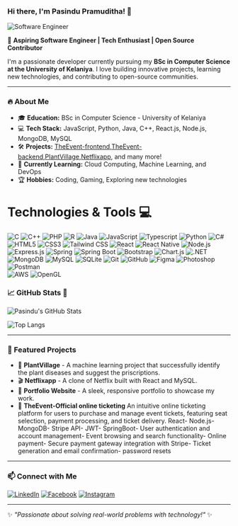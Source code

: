 ### Hi there, I'm Pasindu Pramuditha! 👋

![Software Engineer](https://media.giphy.com/media/qgQUggAC3Pfv687qPC/giphy.gif)

🚀 **Aspiring Software Engineer | Tech Enthusiast | Open Source Contributor**

I'm a passionate developer currently pursuing my **BSc in Computer Science at the University of Kelaniya**. I love building innovative projects, learning new technologies, and contributing to open-source communities. 

---

### 🔥 About Me
- 🎓 **Education:** BSc in Computer Science - University of Kelaniya
- 💻 **Tech Stack:** JavaScript, Python, Java, C++, React.js, Node.js, MongoDB, MySQL
- 🛠️ **Projects:** [TheEvent-frontend](https://github.com/PasinduPramudithaJ/ticketing-frontend),[TheEvent-backend](https://github.com/PasinduPramudithaJ/ticketing-backend),[PlantVillage](https://github.com/PasinduPramudithaJ/PlantVillage),[Netflixapp](https://github.com/PasinduPramudithaJ/Netflixapp), and many more!
- 🌱 **Currently Learning:** Cloud Computing, Machine Learning, and DevOps
- 🏆 **Hobbies:** Coding, Gaming, Exploring new technologies

# Technologies & Tools 💻

  ![C](https://img.shields.io/badge/C-A8B9CC?style=for-the-badge&logo=c&logoColor=white)
  ![C++](https://img.shields.io/badge/C%2B%2B-00599C?style=for-the-badge&logo=c%2B%2B&logoColor=white) 
  ![PHP](https://img.shields.io/badge/PHP-777BB4?style=for-the-badge&logo=php&logoColor=white) 
  ![R](https://img.shields.io/badge/R-276DC3?style=for-the-badge&logo=r&logoColor=white) 
  ![Java](https://img.shields.io/badge/Java-007396?style=for-the-badge&logo=java&logoColor=white) 
  ![JavaScript](https://img.shields.io/badge/JavaScript-F7DF1E?style=for-the-badge&logo=javascript&logoColor=black) 
  ![Typescript](https://img.shields.io/badge/TypeScript-3178C6?style=for-the-badge&logo=typescript&logoColor=white) 
  ![Python](https://img.shields.io/badge/Python-3776AB?style=for-the-badge&logo=python&logoColor=white) 
  ![C#](https://img.shields.io/badge/C%23-239120?style=for-the-badge&logo=c-sharp&logoColor=white)
  ![HTML5](https://img.shields.io/badge/HTML5-E34F26?style=for-the-badge&logo=html5&logoColor=white) 
  ![CSS3](https://img.shields.io/badge/CSS3-1572B6?style=for-the-badge&logo=css3&logoColor=white) 
  ![Tailwind CSS](https://img.shields.io/badge/Tailwind_CSS-06B6D4?style=for-the-badge&logo=tailwind-css&logoColor=white) 
  ![React](https://img.shields.io/badge/React-61DAFB?style=for-the-badge&logo=react&logoColor=black) 
  ![React Native](https://img.shields.io/badge/React_Native-20232A?style=for-the-badge&logo=react&logoColor=61DAFB) 
  ![Node.js](https://img.shields.io/badge/Node.js-339933?style=for-the-badge&logo=node.js&logoColor=white) 
  ![Express.js](https://img.shields.io/badge/Express.js-000000?style=for-the-badge&logo=express&logoColor=white)
  ![Spring](https://img.shields.io/badge/Spring-6DB33F?style=for-the-badge&logo=spring&logoColor=white) 
  ![Spring Boot](https://img.shields.io/badge/Spring_Boot-6DB33F?style=for-the-badge&logo=spring-boot&logoColor=white)
  ![Bootstrap](https://img.shields.io/badge/Bootstrap-7952B3?style=for-the-badge&logo=bootstrap&logoColor=white) 
  ![Chart.js](https://img.shields.io/badge/Chart.js-F5895D?style=for-the-badge&logo=chart.js&logoColor=white) 
  ![.NET](https://img.shields.io/badge/.NET-512BD4?style=for-the-badge&logo=.net&logoColor=white)
  ![MongoDB](https://img.shields.io/badge/MongoDB-47A248?style=for-the-badge&logo=mongodb&logoColor=white) 
  ![MySQL](https://img.shields.io/badge/MySQL-4479A1?style=for-the-badge&logo=mysql&logoColor=white) 
  ![SQLite](https://img.shields.io/badge/SQLite-003B57?style=for-the-badge&logo=sqlite&logoColor=white)
  ![Git](https://img.shields.io/badge/Git-F05032?style=for-the-badge&logo=git&logoColor=white) 
  ![GitHub](https://img.shields.io/badge/GitHub-181717?style=for-the-badge&logo=github&logoColor=white) 
  ![Figma](https://img.shields.io/badge/Figma-F24E1E?style=for-the-badge&logo=figma&logoColor=white) 
  ![Photoshop](https://img.shields.io/badge/Photoshop-31A8FF?style=for-the-badge&logo=adobe-photoshop&logoColor=white) 
  ![Postman](https://img.shields.io/badge/Postman-FF6C37?style=for-the-badge&logo=postman&logoColor=white)  
  ![AWS](https://img.shields.io/badge/AWS-232F3E?style=for-the-badge&logo=amazon-aws&logoColor=white) 
  ![OpenGL](https://img.shields.io/badge/OpenGL-2586E0?style=for-the-badge&logo=opengl&logoColor=white)


### 📈 GitHub Stats 🏅
![Pasindu's GitHub Stats](https://github-readme-stats.vercel.app/api?username=PasinduPramudithaJ&show_icons=true&theme=radical)

![Top Langs](https://github-readme-stats.vercel.app/api/top-langs/?username=PasinduPramudithaJ&layout=compact&theme=radical)

---

### 🌟 Featured Projects
- 🚀 **PlantVillage** - A machine learning project that successfully identify the plant diseases and suggest the priscriptions.
- 🎬 **Netflixapp** - A clone of Netflix built with React and MySQL.
- 📲 **Portfolio Website** - A sleek, responsive portfolio to showcase my work.
- 🎫 **TheEvent-Official online ticketing**
An intuitive online ticketing platform for users to purchase and manage event tickets, featuring seat selection, payment processing, and ticket delivery.
React- Node.js- MongoDB- Stripe API- JWT- SpringBoot- User authentication and account management- Event browsing and search functionality- Online payment- Secure payment gateway integration with Stripe- Ticket generation and email confirmation- password resets
---

### 📫 Connect with Me
[![LinkedIn](https://img.shields.io/badge/LinkedIn-blue?style=for-the-badge&logo=linkedin)](https://linkedin.com/in/pasindupramudithaj)  [![Facebook](https://img.shields.io/badge/Facebook-%231877F2.svg?style=for-the-badge&logo=facebook&logoColor=white)](https://facebook.com/)  [![Instagram](https://img.shields.io/badge/Instagram-%23E4405F.svg?style=for-the-badge&logo=instagram&logoColor=white)](https://instagram.com/)  

---

✨ _"Passionate about solving real-world problems with technology!"_ ✨
